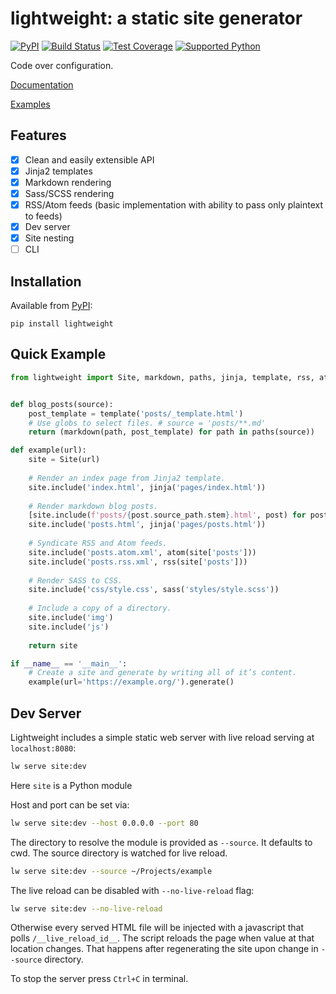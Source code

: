 # lightweight: a static site generator 
[![PyPI](https://img.shields.io/pypi/v/lightweight)][pypi]
[![Build Status](https://img.shields.io/azure-devops/build/misha-drachuk/lightweight/8)](https://dev.azure.com/misha-drachuk/lightweight/_build/latest?definitionId=8&branchName=master)
[![Test Coverage](https://img.shields.io/coveralls/github/mdrachuk/lightweight/master)](https://coveralls.io/github/mdrachuk/lightweight)
[![Supported Python](https://img.shields.io/pypi/pyversions/lightweight)][pypi]

Code over configuration.

[Documentation][docs]

[Examples](https://github.com/mdrachuk/lightweight-examples)



## Features
- [x] Clean and easily extensible API 
- [x] Jinja2 templates
- [x] Markdown rendering
- [x] Sass/SCSS rendering
- [x] RSS/Atom feeds (basic implementation with ability to pass only plaintext to feeds)
- [x] Dev server
- [x] Site nesting
- [ ] CLI

## Installation
Available from [PyPI][pypi]:
```shell
pip install lightweight
```

## Quick Example
```python
from lightweight import Site, markdown, paths, jinja, template, rss, atom, sass


def blog_posts(source):
    post_template = template('posts/_template.html')
    # Use globs to select files. # source = 'posts/**.md'
    return (markdown(path, post_template) for path in paths(source))

def example(url):
    site = Site(url)
    
    # Render an index page from Jinja2 template.
    site.include('index.html', jinja('pages/index.html'))
    
    # Render markdown blog posts.
    [site.include(f'posts/{post.source_path.stem}.html', post) for post in blog_posts('posts/**.md')]
    site.include('posts.html', jinja('pages/posts.html'))
    
    # Syndicate RSS and Atom feeds.
    site.include('posts.atom.xml', atom(site['posts']))
    site.include('posts.rss.xml', rss(site['posts']))
    
    # Render SASS to CSS.
    site.include('css/style.css', sass('styles/style.scss'))
    
    # Include a copy of a directory.
    site.include('img')
    site.include('js')
    
    return site   

if __name__ == '__main__':
    # Create a site and generate by writing all of it’s content. 
    example(url='https://example.org/').generate()
```

## Dev Server

Lightweight includes a simple static web server with live reload serving at `localhost:8080`:
```bash
lw serve site:dev
```
Here `site` is a Python module 

Host and port can be set via:
```bash
lw serve site:dev --host 0.0.0.0 --port 80
```

The directory to resolve the module is provided as `--source`. It defaults to cwd.
The source directory is watched for live reload. 
```bash
lw serve site:dev --source ~/Projects/example
```

The live reload can be disabled with `--no-live-reload` flag:
```bash
lw serve site:dev --no-live-reload
```
Otherwise every served HTML file will be injected with a javascript that polls `/__live_reload_id__`.
The script reloads the page when value at that location changes.
That happens after regenerating the site upon change in `--source` directory.

To stop the server press `Ctrl+C` in terminal.


[pypi]: https://pypi.org/project/lightweight/
[docs]: https://lightweight.readthedocs.io/en/latest/ 
